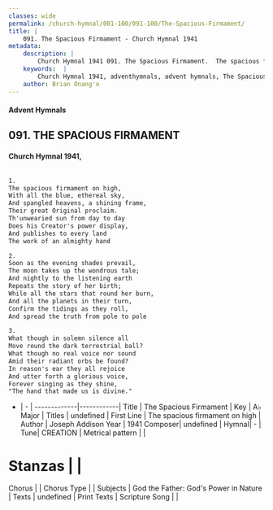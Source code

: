 ```yaml
---
classes: wide
permalink: /church-hymnal/001-100/091-100/The-Spacious-Firmament/
title: |
    091. The Spacious Firmament - Church Hymnal 1941
metadata:
    description: |
        Church Hymnal 1941 091. The Spacious Firmament.  The spacious firmament on high, With all the blue, ethereal sky, And spangled heavens, a shining frame, Their great Original proclaim. Th'unwearied sun from day to day Does his Creator's power display, And publishes to every land The work of an almighty hand  
    keywords:  |
        Church Hymnal 1941, adventhymnals, advent hymnals, The Spacious Firmament, The spacious firmament on high. 
    author: Brian Onang'o
---
```


#### Advent Hymnals
## 091. THE SPACIOUS FIRMAMENT
####  Church Hymnal 1941,

```txt

1.
The spacious firmament on high,
With all the blue, ethereal sky,
And spangled heavens, a shining frame,
Their great Original proclaim.
Th'unwearied sun from day to day
Does his Creator's power display,
And publishes to every land
The work of an almighty hand

2.
Soon as the evening shades prevail,
The moon takes up the wondrous tale;
And nightly to the listening earth
Repeats the story of her birth;
While all the stars that round her burn,
And all the planets in their turn,
Confirm the tidings as they roll,
And spread the truth from pole to pole

3.
What though in solemn silence all
Move round the dark terrestrial ball?
What though no real voice nor sound
Amid their radiant orbs be found?
In reason's ear they all rejoice
And utter forth a glorious voice,
Forever singing as they shine,
"The hand that made us is divine."


```

- |   -  |
-------------|------------|
Title | The Spacious Firmament |
Key | A♭ Major |
Titles | undefined |
First Line | The spacious firmament on high |
Author | Joseph Addison
Year | 1941
Composer| undefined |
Hymnal|  - |
Tune| CREATION |
Metrical pattern | |
# Stanzas |  |
Chorus |  |
Chorus Type |  |
Subjects | God the Father: God's Power in Nature |
Texts | undefined |
Print Texts | 
Scripture Song |  |
    
